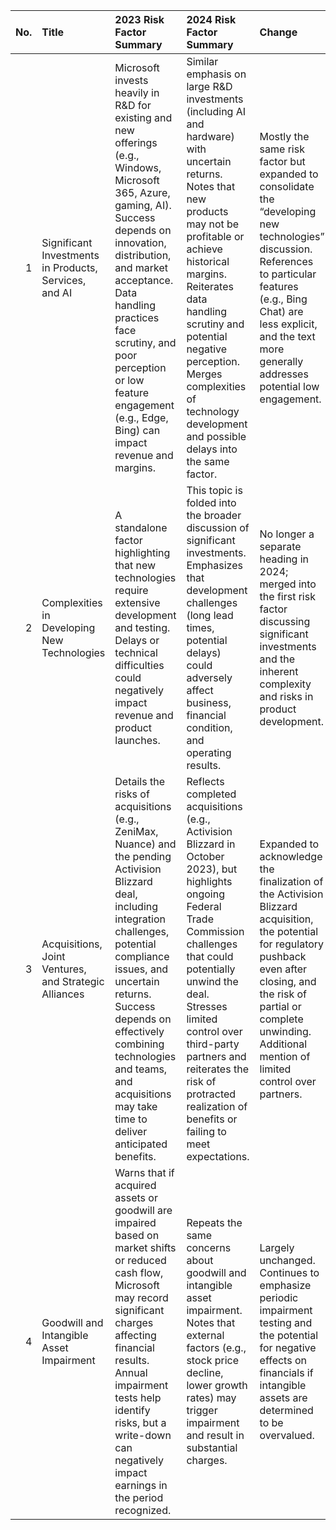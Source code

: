 | No. | Title                                                | 2023 Risk Factor Summary                                                                                                                                                                                                                                                                                                       | 2024 Risk Factor Summary                                                                                                                                                                                                                                                                                                                                          | Change                                                                                                                                                                                                                                                    |
|----:|:-----------------------------------------------------|:-------------------------------------------------------------------------------------------------------------------------------------------------------------------------------------------------------------------------------------------------------------------------------------------------------------------------------|:----------------------------------------------------------------------------------------------------------------------------------------------------------------------------------------------------------------------------------------------------------------------------------------------------------------------------------------------------------------|:----------------------------------------------------------------------------------------------------------------------------------------------------------------------------------------------------------------------------------------------------------|
| 1   | Significant Investments in Products, Services, and AI | Microsoft invests heavily in R&D for existing and new offerings (e.g., Windows, Microsoft 365, Azure, gaming, AI). Success depends on innovation, distribution, and market acceptance. Data handling practices face scrutiny, and poor perception or low feature engagement (e.g., Edge, Bing) can impact revenue and margins.   | Similar emphasis on large R&D investments (including AI and hardware) with uncertain returns. Notes that new products may not be profitable or achieve historical margins. Reiterates data handling scrutiny and potential negative perception. Merges complexities of technology development and possible delays into the same factor. | Mostly the same risk factor but expanded to consolidate the “developing new technologies” discussion. References to particular features (e.g., Bing Chat) are less explicit, and the text more generally addresses potential low engagement.                                                |
| 2   | Complexities in Developing New Technologies          | A standalone factor highlighting that new technologies require extensive development and testing. Delays or technical difficulties could negatively impact revenue and product launches.                                                                                                                                       | This topic is folded into the broader discussion of significant investments. Emphasizes that development challenges (long lead times, potential delays) could adversely affect business, financial condition, and operating results.                                                                                      | No longer a separate heading in 2024; merged into the first risk factor discussing significant investments and the inherent complexity and risks in product development.                                                                               |
| 3   | Acquisitions, Joint Ventures, and Strategic Alliances | Details the risks of acquisitions (e.g., ZeniMax, Nuance) and the pending Activision Blizzard deal, including integration challenges, potential compliance issues, and uncertain returns. Success depends on effectively combining technologies and teams, and acquisitions may take time to deliver anticipated benefits.     | Reflects completed acquisitions (e.g., Activision Blizzard in October 2023), but highlights ongoing Federal Trade Commission challenges that could potentially unwind the deal. Stresses limited control over third-party partners and reiterates the risk of protracted realization of benefits or failing to meet expectations. | Expanded to acknowledge the finalization of the Activision Blizzard acquisition, the potential for regulatory pushback even after closing, and the risk of partial or complete unwinding. Additional mention of limited control over partners.                                                 |
| 4   | Goodwill and Intangible Asset Impairment             | Warns that if acquired assets or goodwill are impaired based on market shifts or reduced cash flow, Microsoft may record significant charges affecting financial results. Annual impairment tests help identify risks, but a write-down can negatively impact earnings in the period recognized.                               | Repeats the same concerns about goodwill and intangible asset impairment. Notes that external factors (e.g., stock price decline, lower growth rates) may trigger impairment and result in substantial charges.                                                                                                             | Largely unchanged. Continues to emphasize periodic impairment testing and the potential for negative effects on financials if intangible assets are determined to be overvalued.                                                                                  |